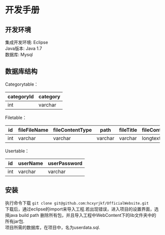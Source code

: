 # 开发手册  

## 开发环境
集成开发环境: Eclipse  
Java版本: Java 1.7  
数据库: Mysql  

## 数据库结构
Categorytable：  

|categoryId|category|   
|---|---|  
|int|varchar|  

Filetable：  

|id|fileFileName|fileContentType|path|fileTitle|fileContent|categoryId|  
|---|---|---|---|---|---|---|  
|int|varchar|varchar|varchar|varchar|longtext|int|  

Usertable：  

|id|userName|userPassword|  
|---|---|---|  
|int|varchar|varchar|  

## 安装
执行命令下载 `git clone git@github.com:hcxyrjkf/OfficialWebsite.git`  
下载后，通过eclipse的import来导入工程.若出现错误，进入项目的设置界面，选择java build path 删除所有包，并且导入工程中WebContent下的lib文件夹中的所有jar包.  
项目所需的数据库，在项目中，名为userdata.sql.
